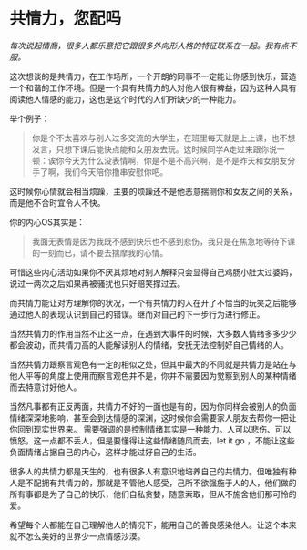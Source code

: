 共情力，您配吗
===


_每次说起情商，很多人都乐意把它跟很多外向形人格的特征联系在一起。我有点不服。_

这次想谈的是共情力，在工作场所，一个开朗的同事不一定能让你感到快乐，营造一个和谐的工作环境。但是一个具有共情力的人对他人很有裨益，因为这种人具有阅读他人情感的能力，这也是这个时代的人们所缺少的一种能力。

举个例子：

>你是个不太喜欢与别人过多交流的大学生，在班里每天就是上上课，也不想发言，只想下课后能快点能和女朋友去玩。这时候同学A走过来跟你说一顿：诶你今天为什么没表情啊，你是不是不高兴啊，是不是昨天和女朋友分手了啊，我们今天陪你撸串安慰你吧。

这时候你心情就会相当烦躁，主要的烦躁还不是他恶意揣测你和女友之间的关系，而是他不合时宜令人不快。

你的内心OS其实是：
>我面无表情是因为我既不感到快乐也不感到悲伤，我只是在焦急地等待下课的一刻而已，请不要去揣摩我的心情。

可惜这些内心活动如果你不厌其烦地对别人解释只会显得自己鸡肠小肚太过婆妈，说过一两次之后如果再被骚扰也只好赔笑撑过去。

而共情力能让对方理解你的状况，一个有共情力的人在开了不恰当的玩笑之后能够通过他人的表现认识到自己的错误。继而对自己的下一步行为进行修正。

当然共情力的作用当然不止这一点，在遇到大事件的时候，大多数人情绪多多少少都会波动，而共情力高的人能解读别人的情绪，安抚无法控制好自己情绪的人。

当然共情力跟察言观色有一定的相似之处，但其中最大的不同就是共情力是站在与他人平等的角度上使用而察言观色并不是，你并不需要因为觉察到别人的某种情绪而去特意讨好他人。

当然凡事都有正反两面，共情力不好的一面也是有的，因为你同样会被别人的负面情绪深深地影响，甚至会到达情感的深渊，这时候你会需要家人朋友去帮你一把让你回到现实世界来。
需要强调的是控制情绪其实是一种能力。人可以悲伤、可以愤怒，这一点都不丢人，但是要懂得让这些情绪随风而去，let it go ，不能让这些负面情绪占据自己的内心，这样才能过好自己的生活。

很多人的共情力都是天生的，也有很多人有意识地培养自己的共情力。但唯独有种人是不配拥有共情力的，那就是不管他人感受，己所不欲强施于人的人，他们做的所有事都是为了自己的快乐，他们自私贪婪，随意索取，但从不施舍他们那可怜的爱。

希望每个人都能在自己理解他人的情况下，能用自己的善良感染他人。让这个本来就不怎么美好的世界少一点情感沙漠。